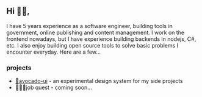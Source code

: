 ## Hi 👋🏾,


I have 5 years experience as a software engineer, building tools in government, online publishing and content management. I work on the frontend nowadays, but I have experience building backends in nodejs, C#, etc. I also enjoy building open source tools to solve basic problems I encounter everyday. Here are a few... 

### projects
- [🥑avocado-ui](https://github.com/vickonrails/avocado-ui) - an experimental design system for my side projects
- 👩🏾‍💻job quest - coming soon...

